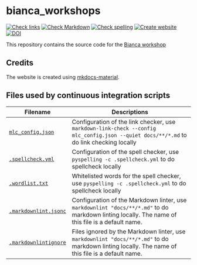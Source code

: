 # bianca_workshops

<!-- markdownlint-disable MD013 --><!-- Badges cannot be split up over lines, hence will break 80 characters per line -->

[![Check links](https://github.com/UPPMAX/bianca_workshops/actions/workflows/check_links.yaml/badge.svg?branch=main)](https://github.com/UPPMAX/bianca_workshops/actions/workflows/check_links.yaml)
[![Check Markdown](https://github.com/UPPMAX/bianca_workshops/actions/workflows/check_markdown.yaml/badge.svg?branch=main)](https://github.com/UPPMAX/bianca_workshops/actions/workflows/check_markdown.yaml)
[![Check spelling](https://github.com/UPPMAX/bianca_workshops/actions/workflows/check_spelling.yaml/badge.svg?branch=main)](https://github.com/UPPMAX/bianca_workshops/actions/workflows/check_spelling.yaml)
[![Create website](https://github.com/UPPMAX/bianca_workshops/actions/workflows/create_website.yaml/badge.svg?branch=main)](https://github.com/UPPMAX/bianca_workshops/actions/workflows/create_website.yaml)
[![DOI](https://zenodo.org/badge/604663392.svg)](https://doi.org/10.5281/zenodo.14673552)

<!-- markdownlint-enable MD013 -->

This repository contains the source code for the [Bianca workshop](https://uppmax.github.io/bianca_workshops/)

## Credits

The website is created using
[mkdocs-material](https://squidfunk.github.io/mkdocs-material).

## Files used by continuous integration scripts

<!-- markdownlint-disable MD013 --><!-- Tables cannot be split up over lines, hence will break 80 characters per line -->

Filename                              |Descriptions
--------------------------------------|--------------------------------------------------------------------------------------------------------------------------------------
[`mlc_config.json`](mlc_config.json)    |Configuration of the link checker, use `markdown-link-check --config mlc_config.json --quiet docs/**/*.md` to do link checking locally
[`.spellcheck.yml`](.spellcheck.yml)    |Configuration of the spell checker, use `pyspelling -c .spellcheck.yml` to do spellcheck locally
[`.wordlist.txt`](.wordlist.txt)        |Whitelisted words for the spell checker, use `pyspelling -c .spellcheck.yml` to do spellcheck locally
[`.markdownlint.jsonc`](.markdownlint.jsonc)|Configuration of the Markdown linter, use `markdownlint "docs/**/*.md"` to do markdown linting locally. The name of this file is a default name.
[`.markdownlintignore`](.markdownlintignore)|Files ignored by the Markdown linter, use `markdownlint "docs/**/*.md"` to do markdown linting locally. The name of this file is a default name.

<!-- markdownlint-enable MD013 -->

